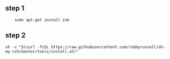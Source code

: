 ## step 1

```shell
	sudo apt-get install zsh
```

## step 2

```shell
sh -c "$(curl -fsSL https://raw.githubusercontent.com/robbyrussell/oh-my-zsh/master/tools/install.sh)"
```
